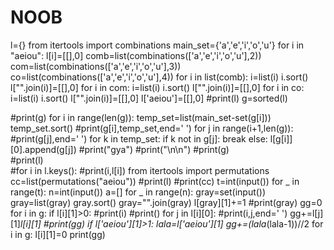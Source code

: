 # NOOB
l={}
from itertools import combinations
main_set={'a','e','i','o','u'}
for i in "aeiou":
	l[i]=[[],0]
comb=list(combinations(['a','e','i','o','u'],2))
com=list(combinations(['a','e','i','o','u'],3))
co=list(combinations(['a','e','i','o','u'],4))
for i in list(comb):
	i=list(i)
	i.sort()
	l["".join(i)]=[[],0]
for i in com:
	i=list(i)
	i.sort()
	l["".join(i)]=[[],0]
for i in co:
	i=list(i)
	i.sort()
	l["".join(i)]=[[],0]
l['aeiou']=[[],0]
#print(l)
g=sorted(l)

#print(g)
for i in range(len(g)):
	temp_set=list(main_set-set(g[i]))
	temp_set.sort()
	#print(g[i],temp_set,end=' ')
	for j in range(i+1,len(g)):
		#print(g[j],end=' ')
		for k in temp_set:
			if k not in g[j]:
				break
		else:
			l[g[i]][0].append(g[j])
			#print("gya")
	#print("\n\n")
#print(g)	
#print(l)	
#for i in l.keys():
	#print(i,l[i])
from itertools import permutations
cc=list(permutations("aeiou"))
#print(l)
#print(cc)
t=int(input())
for _ in range(t):
	n=int(input())
	a=[]
	for _ in range(n):
		gray=set(input())
		gray=list(gray)
		gray.sort()
		gray="".join(gray)
		l[gray][1]+=1
		#print(gray)
	gg=0
	for i in g:
		if l[i][1]>0:
			#print(i)
			#print()
			for j in l[i][0]:
				#print(i,j,end=' ')
				gg+=l[j][1]*l[i][1]
				#print(gg)
	if l['aeiou'][1]>1:
		lala=l['aeiou'][1]
		gg+=(lala*(lala-1))//2
	for i in g:
		l[i][1]=0
	print(gg)
